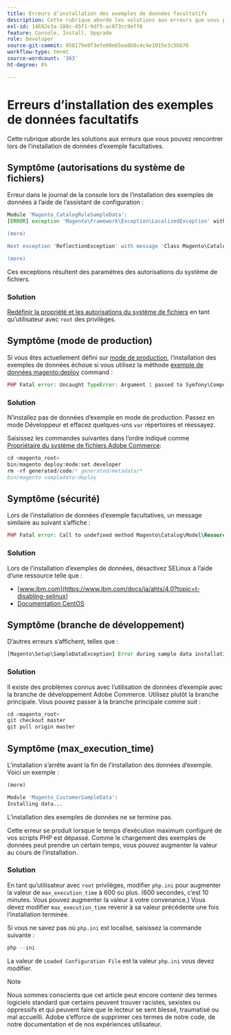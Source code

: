 ```yaml
---
title: Erreurs d’installation des exemples de données facultatifs
description: Cette rubrique aborde les solutions aux erreurs que vous pouvez rencontrer lors de l’installation de données d’exemple facultatives.
exl-id: 14692e3a-188c-45f1-9df5-ac873cc9eff0
feature: Console, Install, Upgrade
role: Developer
source-git-commit: 958179e0f3efe08e65ea8b0c4c4e1015e3c5bb76
workflow-type: tm+mt
source-wordcount: '363'
ht-degree: 0%

---
```


# Erreurs d’installation des exemples de données facultatifs

Cette rubrique aborde les solutions aux erreurs que vous pouvez rencontrer lors de l’installation de données d’exemple facultatives.

## Symptôme (autorisations du système de fichiers)

Erreur dans le journal de la console lors de l’installation des exemples de données à l’aide de l’assistant de configuration :

```php
Module 'Magento_CatalogRuleSampleData':
[ERROR] exception 'Magento\Framework\Exception\LocalizedException' with message 'Can't create directory /var/www/html/magento2/generated/code/Magento/CatalogRule/Model/.' in /var/www/html/magento2/lib/internal/Magento/Framework/Code/Generator.php:103

(more)

Next exception 'ReflectionException' with message 'Class Magento\CatalogRule\Model\RuleFactory does not exist' in /var/www/html/magento2/lib/internal/Magento/Framework/Code/Reader/ClassReader.php:29

(more)
```

Ces exceptions résultent des paramètres des autorisations du système de fichiers.

### Solution

[Redéfinir la propriété et les autorisations du système de fichiers](https://experienceleague.adobe.com/docs/commerce-operations/configuration-guide/deployment/file-system-permissions.html) en tant qu’utilisateur avec `root` des privilèges.

## Symptôme (mode de production)

Si vous êtes actuellement défini sur [mode de production](https://experienceleague.adobe.com/docs/commerce-operations/configuration-guide/setup/application-modes.html), l’installation des exemples de données échoue si vous utilisez la méthode [exemple de données magento:deploy](https://experienceleague.adobe.com/docs/commerce-operations/installation-guide/next-steps/sample-data/composer-packages.html) command :

```php
PHP Fatal error: Uncaught TypeError: Argument 1 passed to Symfony\Component\Console\Input\ArrayInput::__construct() must be of the type array, object given, called in /<path>/vendor/magento/framework/ObjectManager/Factory/AbstractFactory.php on line 97 and defined in /<path>/vendor/symfony/console/Symfony/Component/Console/Input/ArrayInput.php:37
```

### Solution

N’installez pas de données d’exemple en mode de production. Passez en mode Développeur et effacez quelques-uns `var` répertoires et réessayez.

Saisissez les commandes suivantes dans l’ordre indiqué comme [Propriétaire du système de fichiers Adobe Commerce](https://experienceleague.adobe.com/docs/commerce-operations/installation-guide/prerequisites/file-system/overview.html):

```php
cd <magento_root>
bin/magento deploy:mode:set developer
rm -rf generated/code/* generated/metadata/*
bin/magento sampledata:deploy
```

## Symptôme (sécurité)

Lors de l’installation de données d’exemple facultatives, un message similaire au suivant s’affiche :

```php
PHP Fatal error: Call to undefined method Magento\Catalog\Model\Resource\Product\Interceptor::getWriteConnection() in /var/www/magento2/app/code/Magento/SampleData/Module/Catalog/Setup/Product/Gallery.php on line 144
```

### Solution

Lors de l’installation d’exemples de données, désactivez SELinux à l’aide d’une ressource telle que :

* [www.ibm.com](https://www.ibm.com/docs/ja/ahts/4.0?topic=t-disabling-selinux)
* [Documentation CentOS](https://docs.centos.org/en-US/docs/)

## Symptôme (branche de développement)

D’autres erreurs s’affichent, telles que :

```php
[Magento\Setup\SampleDataException] Error during sample data installation: Class Magento\Sales\Model\Service\OrderFactory does not exist
```

### Solution

Il existe des problèmes connus avec l’utilisation de données d’exemple avec la branche de développement Adobe Commerce. Utilisez plutôt la branche principale. Vous pouvez passer à la branche principale comme suit :

```php
cd <magento_root>
git checkout master
git pull origin master
```

## Symptôme (max_execution_time)

L’installation s’arrête avant la fin de l’installation des données d’exemple. Voici un exemple :

```php
(more)

Module 'Magento_CustomerSampleData':
Installing data...
```

L’installation des exemples de données ne se termine pas.

Cette erreur se produit lorsque le temps d’exécution maximum configuré de vos scripts PHP est dépassé. Comme le chargement des exemples de données peut prendre un certain temps, vous pouvez augmenter la valeur au cours de l’installation.

### Solution

En tant qu’utilisateur avec `root` privilèges, modifier `php.ini` pour augmenter la valeur de `max_execution_time` à 600 ou plus. (600 secondes, c’est 10 minutes. Vous pouvez augmenter la valeur à votre convenance.) Vous devez modifier `max_execution_time` revenir à sa valeur précédente une fois l’installation terminée.

Si vous ne savez pas où `php.ini` est localisé, saisissez la commande suivante :

```php
php --ini
```

La valeur de `Loaded Configuration File` est la valeur `php.ini` vous devez modifier.

>[!NOTE]
>
>Nous sommes conscients que cet article peut encore contenir des termes logiciels standard que certains peuvent trouver racistes, sexistes ou oppressifs et qui peuvent faire que le lecteur se sent blessé, traumatisé ou mal accueilli. Adobe s’efforce de supprimer ces termes de notre code, de notre documentation et de nos expériences utilisateur.
